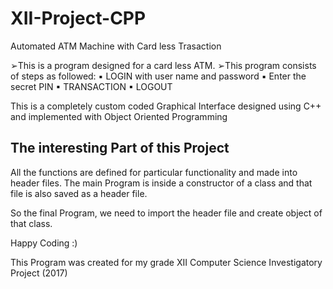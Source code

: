 # XII-Project-CPP
Automated ATM Machine with Card less Trasaction 

➢This is a program designed for a card less
  ATM.
➢This program consists of steps as followed:
  ▪ LOGIN with user name and password
  ▪ Enter the secret PIN
  ▪ TRANSACTION
  ▪ LOGOUT
  
  This is a completely custom coded Graphical Interface designed using C++ and implemented with Object Oriented Programming 
  
  The interesting Part of this Project 
  ------------------------------------
  
  All the functions are defined for particular functionality and made into header files.
  The main Program is inside a constructor of a class and that file is also saved as a header file.
  
  So the final Program, we need to import the header file and create object of that class.
  
  
  Happy Coding :)
  
  
  
  This Program was created for my grade XII Computer Science Investigatory Project (2017)
